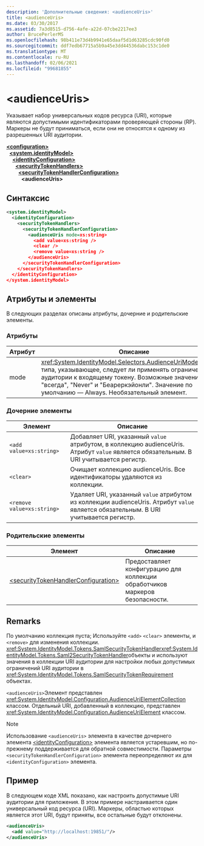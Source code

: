 ```yaml
---
description: 'Дополнительные сведения: <audienceUris>'
title: <audienceUris>
ms.date: 03/30/2017
ms.assetid: 7a3d8515-d756-4afe-a22d-07cbe2217ee3
author: BrucePerlerMS
ms.openlocfilehash: 98b411e73d4b9941e65daaf5d1d63285cdc90fd0
ms.sourcegitcommit: ddf7edb67715a5b9a45e3dd44536dabc153c1de0
ms.translationtype: MT
ms.contentlocale: ru-RU
ms.lasthandoff: 02/06/2021
ms.locfileid: "99681855"
---
```

# \<audienceUris>

Указывает набор универсальных кодов ресурса (URI), которые являются допустимыми идентификаторами проверяющей стороны (RP). Маркеры не будут приниматься, если они не относятся к одному из разрешенных URI аудитории.  
  
[**\<configuration>**](../configuration-element.md)\
&nbsp;&nbsp;[**\<system.identityModel>**](system-identitymodel.md)\
&nbsp;&nbsp;&nbsp;&nbsp;[**\<identityConfiguration>**](identityconfiguration.md)\
&nbsp;&nbsp;&nbsp;&nbsp;&nbsp;&nbsp;[**\<securityTokenHandlers>**](securitytokenhandlers.md)\
&nbsp;&nbsp;&nbsp;&nbsp;&nbsp;&nbsp;&nbsp;&nbsp;[**\<securityTokenHandlerConfiguration>**](securitytokenhandlerconfiguration.md)\
&nbsp;&nbsp;&nbsp;&nbsp;&nbsp;&nbsp;&nbsp;&nbsp;&nbsp;&nbsp;**\<audienceUris>**  
  
## <a name="syntax"></a>Синтаксис  
  
```xml  
<system.identityModel>  
  <identityConfiguration>  
    <securityTokenHandlers>  
      <securityTokenHandlerConfiguration>  
        <audienceUris mode=xs:string>  
          <add value=xs:string />  
          <clear />  
          <remove value=xs:string />  
        </audienceUris>  
      </securityTokenHandlerConfiguration>  
    </securityTokenHandlers>  
  </identityConfiguration>  
</system.identityModel>  
```  
  
## <a name="attributes-and-elements"></a>Атрибуты и элементы  

 В следующих разделах описаны атрибуты, дочерние и родительские элементы.  
  
### <a name="attributes"></a>Атрибуты  
  
|Атрибут|Описание|  
|---------------|-----------------|  
|mode|<xref:System.IdentityModel.Selectors.AudienceUriMode>Значение типа, указывающее, следует ли применять ограничение аудитории к входящему токену. Возможные значения: "всегда", "Never" и "Беареркэйонли". Значение по умолчанию — Always. Необязательный элемент.|  
  
### <a name="child-elements"></a>Дочерние элементы  
  
|Элемент|Описание|  
|-------------|-----------------|  
|`<add value=xs:string>`|Добавляет URI, указанный `value` атрибутом, в коллекцию audienceUris. Атрибут `value` является обязательным. В URI учитывается регистр.|  
|`<clear>`|Очищает коллекцию audienceUris. Все идентификаторы удаляются из коллекции.|  
|`<remove value=xs:string>`|Удаляет URI, указанный `value` атрибутом из коллекции audienceUris. Атрибут `value` является обязательным. В URI учитывается регистр.|  
  
### <a name="parent-elements"></a>Родительские элементы  
  
|Элемент|Описание|  
|-------------|-----------------|  
|[\<securityTokenHandlerConfiguration>](securitytokenhandlerconfiguration.md)|Предоставляет конфигурацию для коллекции обработчиков маркеров безопасности.|  
  
## <a name="remarks"></a>Remarks  

 По умолчанию коллекция пуста; Используйте `<add>` `<clear>` элементы, и `<remove>` для изменения коллекции. <xref:System.IdentityModel.Tokens.SamlSecurityTokenHandler><xref:System.IdentityModel.Tokens.Saml2SecurityTokenHandler>объекты и используют значения в коллекции URI аудитории для настройки любых допустимых ограничений URI аудитории в <xref:System.IdentityModel.Tokens.SamlSecurityTokenRequirement> объектах.  
  
 `<audienceUris>`Элемент представлен <xref:System.IdentityModel.Configuration.AudienceUriElementCollection> классом. Отдельный URI, добавленный в коллекцию, представлен <xref:System.IdentityModel.Configuration.AudienceUriElement> классом.  
  
> [!NOTE]
> Использование `<audienceUris>` элемента в качестве дочернего элемента [\<identityConfiguration>](identityconfiguration.md) элемента является устаревшим, но по-прежнему поддерживается для обратной совместимости. Параметры `<securityTokenHandlerConfiguration>` элемента переопределяют их для `<identityConfiguration>` элемента.  
  
## <a name="example"></a>Пример  

 В следующем коде XML показано, как настроить допустимые URI аудитории для приложения. В этом примере настраивается один универсальный код ресурса (URI). Маркеры, областью которых является этот URI, будут приняты, все остальные будут отклонены.  
  
```xml  
<audienceUris>  
  <add value="http://localhost:19851/"/>  
</audienceUris>  
```
